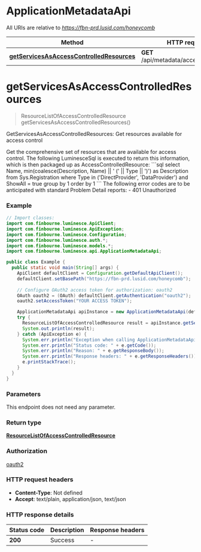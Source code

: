 # ApplicationMetadataApi

All URIs are relative to *https://fbn-prd.lusid.com/honeycomb*

| Method | HTTP request | Description |
|------------- | ------------- | -------------|
| [**getServicesAsAccessControlledResources**](ApplicationMetadataApi.md#getServicesAsAccessControlledResources) | **GET** /api/metadata/access/resources | GetServicesAsAccessControlledResources: Get resources available for access control |


<a id="getServicesAsAccessControlledResources"></a>
# **getServicesAsAccessControlledResources**
> ResourceListOfAccessControlledResource getServicesAsAccessControlledResources()

GetServicesAsAccessControlledResources: Get resources available for access control

 Get the comprehensive set of resources that are available for access control.  The following LuminesceSql is executed to return this information,  which is then packaged up as AccessControlledResource:  &#x60;&#x60;&#x60;sql select     Name,     min(coalesce(Description, Name) || &#39; (&#39; || Type || &#39;)&#39;) as Description from     Sys.Registration where     Type in (&#39;DirectProvider&#39;, &#39;DataProvider&#39;)     and     ShowAll &#x3D; true group by 1 order by 1     &#x60;&#x60;&#x60;  The following error codes are to be anticipated with standard Problem Detail reports: - 401 Unauthorized 

### Example
```java
// Import classes:
import com.finbourne.luminesce.ApiClient;
import com.finbourne.luminesce.ApiException;
import com.finbourne.luminesce.Configuration;
import com.finbourne.luminesce.auth.*;
import com.finbourne.luminesce.models.*;
import com.finbourne.luminesce.api.ApplicationMetadataApi;

public class Example {
  public static void main(String[] args) {
    ApiClient defaultClient = Configuration.getDefaultApiClient();
    defaultClient.setBasePath("https://fbn-prd.lusid.com/honeycomb");
    
    // Configure OAuth2 access token for authorization: oauth2
    OAuth oauth2 = (OAuth) defaultClient.getAuthentication("oauth2");
    oauth2.setAccessToken("YOUR ACCESS TOKEN");

    ApplicationMetadataApi apiInstance = new ApplicationMetadataApi(defaultClient);
    try {
      ResourceListOfAccessControlledResource result = apiInstance.getServicesAsAccessControlledResources();
      System.out.println(result);
    } catch (ApiException e) {
      System.err.println("Exception when calling ApplicationMetadataApi#getServicesAsAccessControlledResources");
      System.err.println("Status code: " + e.getCode());
      System.err.println("Reason: " + e.getResponseBody());
      System.err.println("Response headers: " + e.getResponseHeaders());
      e.printStackTrace();
    }
  }
}
```

### Parameters
This endpoint does not need any parameter.

### Return type

[**ResourceListOfAccessControlledResource**](ResourceListOfAccessControlledResource.md)

### Authorization

[oauth2](../README.md#oauth2)

### HTTP request headers

 - **Content-Type**: Not defined
 - **Accept**: text/plain, application/json, text/json

### HTTP response details
| Status code | Description | Response headers |
|-------------|-------------|------------------|
| **200** | Success |  -  |

